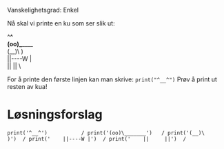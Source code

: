 Vanskelighetsgrad: Enkel

Nå skal vi printe en ku som ser slik ut:

^__^            \
(oo)\_______    \
(__)\       )   \
    ||----W |   \
    ||     ||   \

For å printe den første linjen kan man skrive:
`
print("^__^")
`
Prøv å print ut resten av kua!


# Løsningsforslag
`
print('^__^')           /
print('(oo)\_______')   /
print('(__)\       )')  /
print('    ||----W |')  /
print('    ||     ||')  /
`